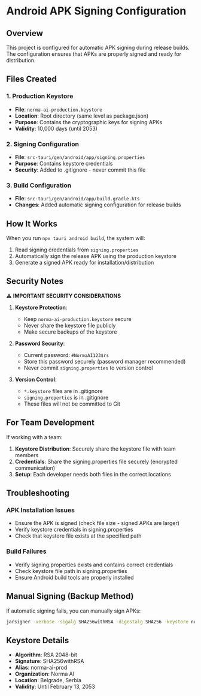 # Android APK Signing Configuration

## Overview
This project is configured for automatic APK signing during release builds. The configuration ensures that APKs are properly signed and ready for distribution.

## Files Created

### 1. Production Keystore
- **File**: `norma-ai-production.keystore`
- **Location**: Root directory (same level as package.json)
- **Purpose**: Contains the cryptographic keys for signing APKs
- **Validity**: 10,000 days (until 2053)

### 2. Signing Configuration
- **File**: `src-tauri/gen/android/app/signing.properties`
- **Purpose**: Contains keystore credentials
- **Security**: Added to .gitignore - never commit this file

### 3. Build Configuration
- **File**: `src-tauri/gen/android/app/build.gradle.kts`
- **Changes**: Added automatic signing configuration for release builds

## How It Works

When you run `npx tauri android build`, the system will:

1. Read signing credentials from `signing.properties`
2. Automatically sign the release APK using the production keystore
3. Generate a signed APK ready for installation/distribution

## Security Notes

⚠️ **IMPORTANT SECURITY CONSIDERATIONS**

1. **Keystore Protection**:
   - Keep `norma-ai-production.keystore` secure
   - Never share the keystore file publicly
   - Make secure backups of the keystore

2. **Password Security**:
   - Current password: `#NormaAI123$rs`
   - Store this password securely (password manager recommended)
   - Never commit `signing.properties` to version control

3. **Version Control**:
   - `*.keystore` files are in .gitignore
   - `signing.properties` is in .gitignore
   - These files will not be committed to Git

## For Team Development

If working with a team:

1. **Keystore Distribution**: Securely share the keystore file with team members
2. **Credentials**: Share the signing.properties file securely (encrypted communication)
3. **Setup**: Each developer needs both files in the correct locations

## Troubleshooting

### APK Installation Issues
- Ensure the APK is signed (check file size - signed APKs are larger)
- Verify keystore credentials in signing.properties
- Check that keystore file exists at the specified path

### Build Failures
- Verify signing.properties exists and contains correct credentials
- Check keystore file path in signing.properties
- Ensure Android build tools are properly installed

## Manual Signing (Backup Method)

If automatic signing fails, you can manually sign APKs:

```bash
jarsigner -verbose -sigalg SHA256withRSA -digestalg SHA256 -keystore norma-ai-production.keystore -storepass "#NormaAI123$rs" path/to/unsigned.apk norma-ai-prod
```

## Keystore Details

- **Algorithm**: RSA 2048-bit
- **Signature**: SHA256withRSA
- **Alias**: norma-ai-prod
- **Organization**: Norma AI
- **Location**: Belgrade, Serbia
- **Validity**: Until February 13, 2053